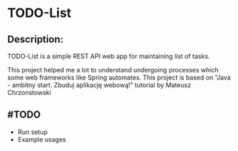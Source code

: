 # TODO-List

## Description:
TODO-List is a simple REST API web app for maintaining list of tasks.

This project helped me a lot to understand undergoing processes which some web frameworks like Spring automates.
This project is based on "Java - ambitny start. Zbuduj aplikację webową!" tutorial by Mateusz Chrzonstowski

## #TODO
* Run setup
* Example usages
